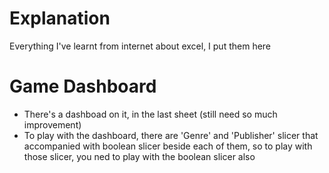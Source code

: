 # Explanation
Everything I've learnt from internet about excel, I put them here

# Game Dashboard
- There's a dashboad on it, in the last sheet (still need so much improvement)
- To play with the dashboard, there are 'Genre' and 'Publisher' slicer that accompanied with boolean slicer beside each of them, so to play with those slicer, you ned to play with the boolean slicer also
